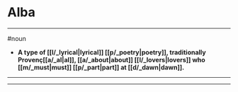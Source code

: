 # Alba
---
#noun
- **A type of [[l/_lyrical|lyrical]] [[p/_poetry|poetry]], traditionally Provenç[[a/_al|al]], [[a/_about|about]] [[l/_lovers|lovers]] who [[m/_must|must]] [[p/_part|part]] at [[d/_dawn|dawn]].**
---
---
